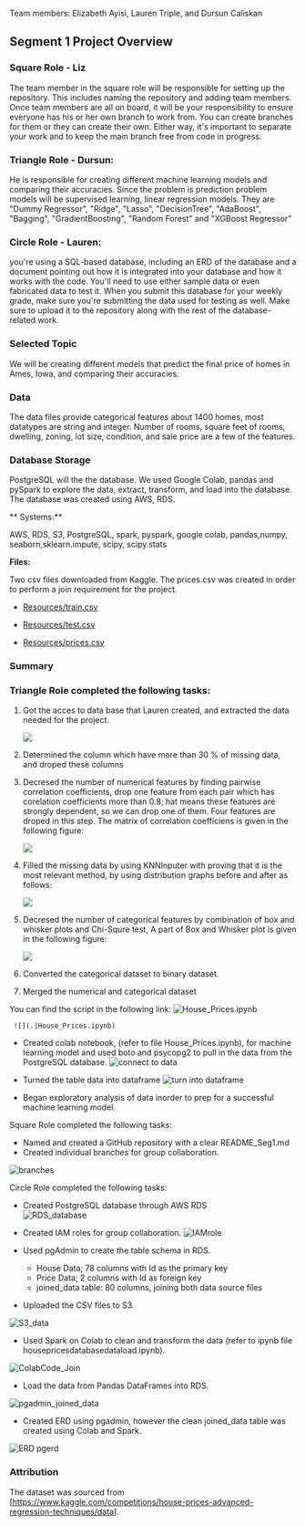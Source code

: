 Team members: Elizabeth Ayisi, Lauren Triple, and Dursun Caliskan
## Segment 1 Project Overview

### Square Role - Liz

The team member in the square role will be responsible for setting up the repository. This includes naming the repository and adding team members.
Once team members are all on board, it will be your responsibility to ensure everyone has his or her own branch to work from. 
You can create branches for them or they can create their own. Either way, 
it's important to separate your work and to keep the main branch free from code in progress.

### Triangle Role - Dursun:

He is responsible for creating different machine learning models and comparing their accuracies.
Since the problem is prediction problem models will be supervised learning, linear regression models. They are
"Dummy Regressor", "Ridge", "Lasso", "DecisionTree", "AdaBoost", "Bagging", "GradientBoosting", "Random Forest" and "XGBoost Regressor"

### Circle Role - Lauren:

you're using a SQL-based database, including an ERD of the database and a document pointing out how it is integrated into your database and 
how it works with the code. You'll need to use either sample data or even fabricated data to test it. When you submit this database for your
weekly grade, make sure you're submitting the data used for testing as well. Make sure to upload it to the repository along with the rest of the 
database-related work.

### Selected Topic

We will be creating different models that predict the final price of homes in Ames, Iowa, and comparing their accuracies.


### Data
The data files provide categorical features about 1400 homes, most datatypes are string and integer. Number of rooms, square feet of rooms, dwelling, zoning, 
lot size, condition, and sale price are a few of the features.

### Database Storage

PostgreSQL will the the database. We used Google Colab, pandas and pySpark to explore the data, extract, transform, and load into the database.
The database was created using AWS, RDS.

** Systems:**

AWS, RDS, S3, PostgreSQL, spark, pyspark, google colab, pandas,numpy, seaborn,sklearn.impute, scipy, scipy.stats

**Files:**

Two csv files downloaded from Kaggle. The prices.csv was created in order to perform a join requirement for the project.

* [Resources/train.csv](Resources/train.csv)

* [Resources/test.csv](Resources/test.csv)

* [Resources/prices.csv](Resources/prices.csv)


### Summary

### Triangle Role completed the following tasks:

1. Got the acces to data base that Lauren created, and extracted the data needed for the project.

     ![](resources/df_data.jpg)

2. Determined the column which have more than 30 % of missing data, and droped these columns


3. Decresed the number of numerical features by finding pairwise correlation coefficients, drop one feature from each pair 
   which has corelation coefficients more than 0.8; hat means these features are strongly dependent, so we can drop one of them. 
   Four features are   droped in this step. The matrix of correlation coefficiens is given in the following figure:
   
    ![](resources/corr_coef_matrix.jpg)
    
      
4. Filled the missing data by using KNNInputer with proving that it is the most relevant method, by using distribution graphs before and after as follows:

    ![](resources/distributions_before_and_after_inputing.jpg)


5. Decresed the number of categorical features by combination of box and whisker plots and Chi-Squre test, A part of Box and Whisker plot is given in the following figure:
    
     ![](resources/box_and_whisker.jpg)
     

6. Converted the categorical dataset to binary dataset.


7. Merged the numerical and categorical dataset

  You can find the script in the following link: ![House_Prices.ipynb](.|House_Prices.ipynb)
  
     ![](.|House_Prices.ipynb)

 * Created colab notebook, (refer to file House_Prices.ipynb), for machine learning model and used boto and psycopg2 to pull in the data from the PostgreSQL database.
	![connect to data](https://user-images.githubusercontent.com/99093289/177671263-3ebdd12e-5dea-413f-90f4-05b4b2becf95.PNG)
* Turned the table data into dataframe
	![turn into dataframe](https://user-images.githubusercontent.com/99093289/177671317-1c3e3b91-0dcd-484a-bea1-795e8eb874cb.PNG)
	
* Began exploratory analysis of data inorder to prep for a successful machine learning model.
	
	
Square Role completed the following tasks:
* Named and created a GitHub repository with a clear README_Seg1.md
* Created individual branches for group collaboration.

![branches](https://user-images.githubusercontent.com/99093289/177673070-a42a6b6d-14f9-4259-8489-7ae32894438e.PNG)

Circle Role completed the following tasks:
  * Created PostgreSQL database through AWS RDS  
![RDS_database](https://user-images.githubusercontent.com/99093289/177668969-ea0c6b99-7e28-40af-87a8-635b75b1edf4.png)
  
  * Created IAM roles for group collaboration.
![IAMrole](https://user-images.githubusercontent.com/99093289/177668985-d616ed9f-0f50-42f4-9ad1-c52da15341c0.png)

  * Used pgAdmin to create the table schema in RDS.
  
	* House Data; 78 columns with Id as the primary key
	* Price Data; 2 columns with Id as foreign key
	* joined_data table: 80 columns, joining both data source files

  * Uploaded the CSV files to S3. 
  
![S3_data](https://user-images.githubusercontent.com/99093289/177669012-559034e8-e0b2-43e0-8885-0361bd12ada2.png)

  * Used Spark on Colab to clean and transform the data (refer to ipynb file housepricesdatabasedataload.ipynb).

![ColabCode_Join](https://user-images.githubusercontent.com/99093289/177669029-6a3f9418-a963-4efd-94b9-26f0c75198ac.png)


  * Load the data from Pandas DataFrames into RDS.
  
![pgadmin_joined_data](https://user-images.githubusercontent.com/99093289/177669088-1c133c8a-2e2f-4b99-93c1-5183dca1ca01.png)

  * Created ERD using pgadmin, however the clean joined_data table was created using Colab and Spark. 
  
![ERD pgerd](https://user-images.githubusercontent.com/99093289/177669126-d287936f-e01f-44a4-98a9-84f7dfec0e84.png)


### Attribution

The dataset was sourced from [https://www.kaggle.com/competitions/house-prices-advanced-regression-techniques/data].

